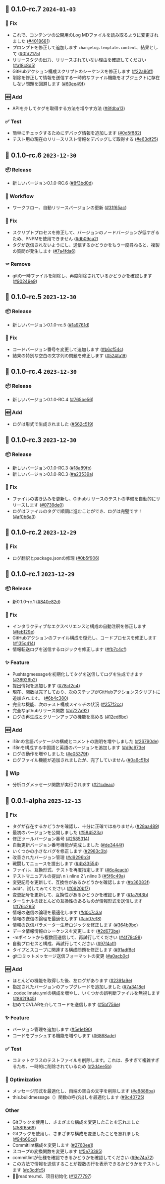 ## 🎉 0.1.0-rc.7 `2024-01-03`
### 🐛 Fix
- これで、コンテンツの公開用のLog MDファイルを読み取るように変更されました ([#4018681](https://github.com/kwooshung/cvlar/commit/4018681e1cc8cbc26a5a4d4ee228d67e83b9d6da))
- プロンプトを修正して追加します `changelog.template.content`、結果として ([#0fd2175](https://github.com/kwooshung/cvlar/commit/0fd2175b24815703587a56f5b2f7c77786f9fa14))
- リリースタグの出力、リリースされていない理由を確認してください ([#a18c8d5](https://github.com/kwooshung/cvlar/commit/a18c8d50186a5d1cbd26c4636064644ae17cb1d2))
- GitHubアクション構成スクリプトのシーケンスを修正します ([#22a86ff](https://github.com/kwooshung/cvlar/commit/22a86ffacd0dc7dcfb60f2810bf7a51fb95d8128))
- 削除を修正して情報を送信する一時的なファイル機能をオブジェクトに存在しない問題を回避します ([#60ee49f](https://github.com/kwooshung/cvlar/commit/60ee49f2891e950a82ce3c79eed41456676fb95d))
### 🆕 Add
- APIを介してタグを取得する方法を増やす方法 ([#8fdba13](https://github.com/kwooshung/cvlar/commit/8fdba13fd66ae44d66d7f97a24ef0aa1e56ad7ab))
### ✅ Test
- 簡単にチェックするためにデバッグ情報を追加します ([#0d5f882](https://github.com/kwooshung/cvlar/commit/0d5f882fd156f02671a6239d43b4a3542701c347))
- テスト用の現在のリリースリスト情報をデバッグして取得する ([#e63df25](https://github.com/kwooshung/cvlar/commit/e63df251835fbed961c2dfdb60c99f7057a5e362))

## 🎉 0.1.0-rc.6 `2023-12-30`
### 📦 Release
- 新しいバージョン0.1.0-RC.6 ([#8f3bd0d](https://github.com/kwooshung/cvlar/commit/8f3bd0d2980254207b6a0c4a41fc2b01a0128233))
### 🔄 Workflow
- ワークフロー、自動リリースバージョンの更新 ([#31f65ac](https://github.com/kwooshung/cvlar/commit/31f65acb40672453afd2981f9d007f162a27313e))
### 🐛 Fix
- スクリプトプロセスを修正して、バージョンのノードバージョンが低すぎるため、PNPMを使用できません ([#db09ca2](https://github.com/kwooshung/cvlar/commit/db09ca227c3c5f401f0e1c76f77afa2990dae4a2))
- タグが送信されないようにし、送信するかどうかをもう一度尋ねると、複製の質問が発生します ([#7a4fda6](https://github.com/kwooshung/cvlar/commit/7a4fda6bb499c62bfbe003b700eab602c7e750b9))
### ⚰ Remove
- gitの一時ファイルを削除し、再度削除されているかどうかを確認します ([#90249e9](https://github.com/kwooshung/cvlar/commit/90249e92a37909adcc6155fed42e5a6825ae609a))

## 🎉 0.1.0-rc.5 `2023-12-30`
### 📦 Release
- 新しいバージョン0.1.0-rc.5 ([#1a9761d](https://github.com/kwooshung/cvlar/commit/1a9761d1aa483ae57c37749cb6fe8aef68cea70e))
### 🐛 Fix
- コードバージョン番号を変更して追加します ([#b6cf54c](https://github.com/kwooshung/cvlar/commit/b6cf54ccbcae5723c162854334a264dd6da7142b))
- 結果の特別な空白の文字列の問題を修正します ([#524fa19](https://github.com/kwooshung/cvlar/commit/524fa194008adf7b6aba2ac37846ddd281213615))

## 🎉 0.1.0-rc.4 `2023-12-30`
### 📦 Release
- 新しいバージョン0.1.0-RC.4 ([#765be56](https://github.com/kwooshung/cvlar/commit/765be5696bdb21121022c95c0ed5bd713a27054e))
### 🆕 Add
- ログは形式で生成されました ([#562c519](https://github.com/kwooshung/cvlar/commit/562c519ed9b32d5d62f4bb38861b019378dcc550))

## 🎉 0.1.0-rc.3 `2023-12-30`
### 📦 Release
- 新しいバージョン0.1.0-RC.3 ([#18a89fb](https://github.com/kwooshung/cvlar/commit/18a89fb156cff3b702bb58bec820c768c745242e))
- 新しいバージョン0.1.0-RC.3 ([#a23539a](https://github.com/kwooshung/cvlar/commit/a23539a0557190eb2e31c257c61cbe3cb916ed22))
### 🐛 Fix
- ファイルの書き込みを更新し、Githubリリースのテストの準備を自動的にリリースします ([#0739de0](https://github.com/kwooshung/cvlar/commit/0739de005bb58f84d0fec91dec6907f89d3df65e))
- ログはファイルのタグで順調に進むことができ、ログは完璧です！ ([#af0b6a3](https://github.com/kwooshung/cvlar/commit/af0b6a31e0653d94d3a8c6af190549e9fb525a01))

## 🎉 0.1.0-rc.2 `2023-12-29`
### 🐛 Fix
- ログ翻訳とpackage.jsonの修理 ([#0b5f906](https://github.com/kwooshung/cvlar/commit/0b5f90694c5cd27bae1906c33756cb86729b5ca1))

## 🎉 0.1.0-rc.1 `2023-12-29`
### 📦 Release
- 新0.1.0-rc.1 ([#840e82d](https://github.com/kwooshung/cvlar/commit/840e82d90709dedcd2423d993d90867a89b622cd))
### 🐛 Fix
- インタラクティブなエクスペリエンスと構成の自動注釈を修正します ([#feb129e](https://github.com/kwooshung/cvlar/commit/feb129e81d2bc1e2e03a6473f0d69a7dc483c2c9))
- GitHubアクションのファイル構成を復元し、コードプロセスを修正します ([#135c414](https://github.com/kwooshung/cvlar/commit/135c414afa8509995effb23eaeb2f5aa845ab1a7))
- 情報転送ログを送信するロジックを修正します ([#fb7c4cf](https://github.com/kwooshung/cvlar/commit/fb7c4cfee0ad4f0e11813dc9ef15857d25ff19ba))
### ✨ Feature
- Pushtagmessageを初期化してタグを送信してログを生成できます ([#38926b2](https://github.com/kwooshung/cvlar/commit/38926b2916b9e81f96cc02e372e98dbc0cc9bf96))
- 提出情報を追加します ([#78cf2c4](https://github.com/kwooshung/cvlar/commit/78cf2c44488076653b185a2638516ad94f12da5a))
- 現在、関数は完了しており、次のステップがGitHubアクションスクリプトに追加されます。 ([#6b4c380](https://github.com/kwooshung/cvlar/commit/6b4c380045facec85985de6fbe5d64e4cf0519b2))
- 完全な機能、次のテスト構成スイッチの状況 ([#257f2cc](https://github.com/kwooshung/cvlar/commit/257f2cce542282fa30a23136d152ceaa4ed95fb6))
- 完全なgithubリリース関数 ([#d727a92](https://github.com/kwooshung/cvlar/commit/d727a92b5dfd1a63e002633aee13d12867fac1f3))
- ログの再生成とクリーンアップの機能を高める ([#12ed6bc](https://github.com/kwooshung/cvlar/commit/12ed6bce1e8066cc45a9c77c7a46b37f188b4251))
### 🆕 Add
- i18nの言語パッケージの構成とコメントの説明を増やしました ([#26790de](https://github.com/kwooshung/cvlar/commit/26790de35cf9a1d41db1ea075356c37b018a1a46))
- i18nを構成する中国語と英語のバージョンを追加します ([#d9c973e](https://github.com/kwooshung/cvlar/commit/d9c973e695c6bd6c2c0e69c5675697dcf2127585))
- ログの動作を増やしました ([#e05379f](https://github.com/kwooshung/cvlar/commit/e05379f6b7aef113c1e7340fb2aa7f7572aea625))
- ログファイル機能が追加されましたが、完了していません ([#0a6c51b](https://github.com/kwooshung/cvlar/commit/0a6c51be1f28b8cad6356b7c2d8855ce62dffac2))
### 🚧 Wip
- 分析ログメッセージ関数が実行されます ([#21cdeac](https://github.com/kwooshung/cvlar/commit/21cdeac721f0b6bcada387107c52db18197111a3))

## 🎉 0.0.1-alpha `2023-12-13`
### 🐛 Fix
- タグが存在するかどうかを確認し、十分に正確ではありません ([#28aa489](https://github.com/kwooshung/cvlar/commit/28aa489183edc951698ace19c0f81d3ddb674ec3))
- 最初のバージョンを公開しました ([#584523a](https://github.com/kwooshung/cvlar/commit/584523a95fbefa8834d7a59221efe5f8801827f1))
- 修正ツールバージョン番号 ([#2585314](https://github.com/kwooshung/cvlar/commit/258531496dfc466e3b9c7e5e02a767622550d532))
- 自動更新バージョン番号機能が完成しました ([#de3444f](https://github.com/kwooshung/cvlar/commit/de3444f3a1bfc8e9d4ef93597375f69324966b3a))
- いくつかの小さなバグを修正します ([#2983c3b](https://github.com/kwooshung/cvlar/commit/2983c3bd8c2b0effe953f207a4038fa429780c7a))
- 改善されたバージョン管理 ([#d9296b3](https://github.com/kwooshung/cvlar/commit/d9296b35227103c2390648ad09c0fb0844405b2e))
- 戦闘してニュースを提出します ([#4b33554](https://github.com/kwooshung/cvlar/commit/4b33554377b31296655cb3f7912fea788ffdac49))
- ファイル、互換形式、テストを再度指定します ([#6c4eacb](https://github.com/kwooshung/cvlar/commit/6c4eacb4b7d7a8303afe860f4d440904e5d4a479))
- テストマニュアルの提出\ n \ nline 2 \ nline 3 ([#5f6c49a](https://github.com/kwooshung/cvlar/commit/5f6c49a92ebb33aefb6227dd5438a9f35db9ca33))
- 変更記号を更新して、互換性があるかどうかを確認します ([#b36083f](https://github.com/kwooshung/cvlar/commit/b36083f87af3233f606afae0970c012e470faa12))
- add^、試してみてください ([#0920bf7](https://github.com/kwooshung/cvlar/commit/0920bf74013682d4bec3137968c3569020ec9edc))
- 変更記号を更新して、互換性があるかどうかを確認します ([#1a79f3b](https://github.com/kwooshung/cvlar/commit/1a79f3b0f010ce5b5cda78df2190e9575ae88aed))
- ターミナルのほとんどの互換性のあるものが情報形式を送信します ([#f76c295](https://github.com/kwooshung/cvlar/commit/f76c295f38e73305536a5598dfbcc3f64ef98d2e))
- 情報の送信の論理を最適化します ([#d0c7c3a](https://github.com/kwooshung/cvlar/commit/d0c7c3afde89edb8f7c75c2c47c74df4b729b94c))
- 情報の送信の論理を最適化します ([#ab07e18](https://github.com/kwooshung/cvlar/commit/ab07e187a924879513145aadb3488b1ae3e5ee66))
- 情報の送信パラメーター生産ロジックを修正します ([#364b9bc](https://github.com/kwooshung/cvlar/commit/364b9bc80d64f5f2327762e1755604d9759df6ef))
- データ情報情報のシーケンスを変更します ([#2d673be](https://github.com/kwooshung/cvlar/commit/2d673be9c27fc812aef9125048b595e39b068afa))
- -mポイントから複数回送信して、再試行してください ([#4f78c98](https://github.com/kwooshung/cvlar/commit/4f78c98f531970d5ddbe0d5d908708a565e93ec0))
- 自動プロセスと構成、再試行してください ([#97f4aff](https://github.com/kwooshung/cvlar/commit/97f4affa279c5da6eafe5474e57a4360b0530263))
- タイプとスコープに関連する構成問題を修正します ([#91adf8c](https://github.com/kwooshung/cvlar/commit/91adf8c5e0624ea628bed71cf2da6b05313876fc))
- gitコミットメッセージ送信フォーマットの変更 ([#a0acb0c](https://github.com/kwooshung/cvlar/commit/a0acb0c073c29f2d53a2b5c9c4202f06e877812b))
### 🆕 Add
- ほとんどの機能を取得した後、左ログがあります ([#2391a9e](https://github.com/kwooshung/cvlar/commit/2391a9efa7423501be89dd6b221b464c1b4c6f30))
- 指定されたバージョンのアップグレードを追加しました ([#7a3418e](https://github.com/kwooshung/cvlar/commit/7a3418ea5c0e56ed27bfc188748d739dacba514d))
- .codeclimate.ymlの構成を増やし、いくつかの誤判断ファイルを無視します ([#862f945](https://github.com/kwooshung/cvlar/commit/862f94538eff6a64b71e03d6fd9560128c89fba3))
- 初めてCVLARを介してコードを送信します ([#5bf756e](https://github.com/kwooshung/cvlar/commit/5bf756e2e548b4ed06f73cf62bac481ee11c4049))
### ✨ Feature
- バージョン管理を追加します ([#5e1ef90](https://github.com/kwooshung/cvlar/commit/5e1ef90dd5cc4d3ba19fc892e95b968dcfe97c50))
- コードをプッシュする機能を増やします ([#6868ade](https://github.com/kwooshung/cvlar/commit/6868adecedb08b92c6a97f098fe985ffed437639))
### ✅ Test
- コミットクラスのテストファイルを削除します。これは、多すぎて複雑すぎるため、一時的に削除されているため ([#2d4ee5b](https://github.com/kwooshung/cvlar/commit/2d4ee5b95be1740f781130be290aac8d6f236741))
### 💩 Optimization
- メッセージ形式を最適化し、両端の空白の文字を削除します ([#e8888ba](https://github.com/kwooshung/cvlar/commit/e8888ba3efbeb624214a2c0dd28ae330e65d3eb9))
- this.buildmessage（）関数の呼び出しを最適化します ([#9c40725](https://github.com/kwooshung/cvlar/commit/9c407253169c458ab2c8f1da8e5a479ff9ad75ad))
### Other
- Gitフックを使用し、さまざまな構成を変更したことを忘れました ([#58f6569](https://github.com/kwooshung/cvlar/commit/58f6569a098c023328caf8297c440574be659f23))
- Gitフックを使用し、さまざまな構成を変更したことを忘れました ([#94b60cd](https://github.com/kwooshung/cvlar/commit/94b60cdcb7f481ee29cb68db94c5f5abed6aeccc))
- Commitlint構成を変更します ([#2760ee1](https://github.com/kwooshung/cvlar/commit/2760ee1093fc0fe16ea2e9f211c77ea0c747601b))
- スコープの変換関数を変更します ([#5e73395](https://github.com/kwooshung/cvlar/commit/5e733959941068392b38dd111a3e1b3edb9b86a1))
- commitlintが仕様を確認できるかどうかを確認してください ([#9e74a72](https://github.com/kwooshung/cvlar/commit/9e74a72398a4db82b1c6fe6e58fb0999abd3406d))
- この方法で情報を送信することが複数の行を表示できるかどうかをテストします ([#c3cdfc5](https://github.com/kwooshung/cvlar/commit/c3cdfc5890bc005816d961d07cf4807543c005a1))
- 🍻🍻readme.md、项目初始化 ([#1277797](https://github.com/kwooshung/cvlar/commit/127779760a48c43f3bf3d26c9e7c3e329327f79e))
